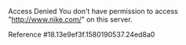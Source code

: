 Access Denied You don't have permission to access "http://www.nike.com/" on this server.

Reference #18.13e9ef3f.1580190537.24ed8a0